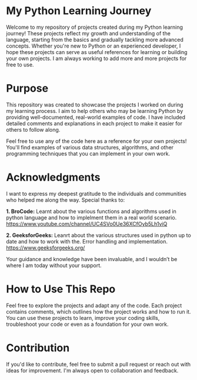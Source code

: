 <h1>My Python Learning Journey</h1>

Welcome to my repository of projects created during my Python learning journey! These projects reflect my growth and understanding of the language, starting from the basics and gradually tackling more advanced concepts. Whether you're new to Python or an experienced developer, I hope these projects can serve as useful references for learning or building your own projects.
I am always working to add more and more projects for free to use.

<h1>Purpose</h1>

This repository was created to showcase the projects I worked on during my learning process. I aim to help others who may be learning Python by providing well-documented, real-world examples of code. I have included detailed comments and explanations in each project to make it easier for others to follow along.

Feel free to use any of the code here as a reference for your own projects! You'll find examples of various data structures, algorithms, and other programming techniques that you can implement in your own work.

<h1>Acknowledgments</h1>

I want to express my deepest gratitude to the individuals and communities who helped me along the way. Special thanks to:

**1. BroCode:** Learnt about the various functions and algorithms used in python language and how to implelment them in a real world scenario. 
https://www.youtube.com/channel/UC4SVo0Ue36XCfOyb5Lh1viQ

**2. GeeksforGeeks:** Leanrt about the various structures used in python up to date and how to work with the. Error handling and implementation.
https://www.geeksforgeeks.org/

Your guidance and knowledge have been invaluable, and I wouldn’t be where I am today without your support.

<h1>How to Use This Repo</h1>

Feel free to explore the projects and adapt any of the code.
Each project contains comments, which outlines how the project works and how to run it.
You can use these projects to learn, improve your coding skills, troubleshoot your code or even as a foundation for your own work.

<h1>Contribution</h1>

If you'd like to contribute, feel free to submit a pull request or reach out with ideas for improvement. I'm always open to collaboration and feedback.



